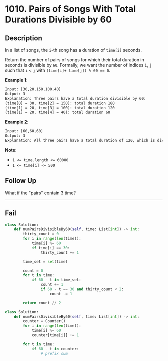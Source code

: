 # 1010. Pairs of Songs With Total Durations Divisible by 60

## Description

In a list of songs, the `i`-th song has a duration of `time[i]` seconds.

Return the number of pairs of songs for which their total duration in seconds is divisible by `60`.  Formally, we want the number of indices `i`, `j` such that `i` < `j` with `(time[i]+ time[j]) % 60 == 0`.

**Example 1**:

```txt
Input: [30,20,150,100,40]
Output: 3
Explanation: Three pairs have a total duration divisible by 60:
(time[0] = 30, time[2] = 150): total duration 180
(time[1] = 20, time[3] = 100): total duration 120
(time[1] = 20, time[4] = 40): total duration 60
```

**Example 2**:

```txt
Input: [60,60,60]
Output: 3
Explanation: All three pairs have a total duration of 120, which is divisible by 60.
```

**Note**:

* `1 <= time.length <= 60000`
* `1 <= time[i] <= 500`

## Follow Up

What if the "pairs" contain 3 time?

---

## Fail

```py
class Solution:
    def numPairsDivisibleBy60(self, time: List[int]) -> int:
        thirty_count = 0
        for i in range(len(time)):
            time[i] %= 60
            if time[i] == 30:
                thirty_count += 1

        time_set = set(time)

        count = 0
        for t in time:
            if 60 - t in time_set:
                count += 1
                if 60 - t == 30 and thirty_count < 2:
                    count -= 1

        return count // 2
```

```py
class Solution:
    def numPairsDivisibleBy60(self, time: List[int]) -> int:
        counter = Counter()
        for i in range(len(time)):
            time[i] %= 60
            counter[time[i]] += 1

        for t in time:
            if 60 - t in counter:
                # prefix sum
```
